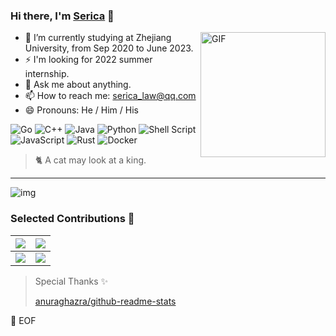 ### Hi there, I'm [Serica](https://www.iserica.com) 👋

<img align="right" alt="GIF" height="200px" src="https://cdn.jsdelivr.net/gh/SericaLaw/images@master/20211128/ezgif-7-18d120499ce2.gif" />

- 🌱 I’m currently studying at Zhejiang University, from Sep 2020 to June 2023.
- ⚡ I'm looking for 2022 summer internship.
- 💬 Ask me about anything.
- 📫 How to reach me: serica_law@qq.com
- 😄 Pronouns: He / Him / His

![Go](https://img.shields.io/badge/go-%2300ADD8.svg?style=for-the-badge&logo=go&logoColor=white)
![C++](https://img.shields.io/badge/c++-%2300599C.svg?style=for-the-badge&logo=c%2B%2B&logoColor=white)
![Java](https://img.shields.io/badge/java-%23ED8B00.svg?style=for-the-badge&logo=java&logoColor=white)
![Python](https://img.shields.io/badge/python-3670A0?style=for-the-badge&logo=python&logoColor=ffdd54)
![Shell Script](https://img.shields.io/badge/shell_script-%23121011.svg?style=for-the-badge&logo=gnu-bash&logoColor=white)
![JavaScript](https://img.shields.io/badge/javascript-%23323330.svg?style=for-the-badge&logo=javascript&logoColor=%23F7DF1E)
![Rust](https://img.shields.io/badge/rust-%23000000.svg?style=for-the-badge&logo=rust&logoColor=white)
![Docker](https://img.shields.io/badge/Docker-2CA5E0?style=for-the-badge&logo=docker&logoColor=white)

> 🐈 A cat may look at a king.

---

![img](https://github-readme-stats.vercel.app/api?username=sericalaw&show_icons=true)

### Selected Contributions 🎨

|<a href="https://github.com/gin-gonic/gin"><img align="center" src="https://github-readme-stats.vercel.app/api/pin/?username=gin-gonic&repo=gin&show_owner=true" /></a>|<a href="https://github.com/docker/docker-bench-security"><img align="center" src="https://github-readme-stats.vercel.app/api/pin/?username=docker&repo=docker-bench-security&show_owner=true" /></a>|
| ------------- | ------------- |
|<a href="https://github.com/aquasecurity/tracee"><img align="center" src="https://github-readme-stats.vercel.app/api/pin/?username=aquasecurity&repo=tracee&show_owner=true" /></a>|<a href="https://github.com/smallnest/rpcx"><img align="center" src="https://github-readme-stats.vercel.app/api/pin/?username=smallnest&repo=rpcx&show_owner=true" /></a>|

> Special Thanks ✨
> 
> [anuraghazra/github-readme-stats](https://github.com/anuraghazra/github-readme-stats)

💾 EOF
